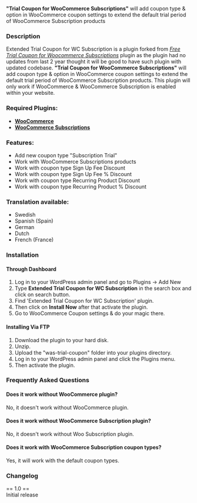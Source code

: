 **"Trial Coupon for WooCommerce Subscriptions"** will add coupon type & option in WooCommerce coupon settings to extend the default trial period of WooCommerce Subscription products

### Description
Extended Trial Coupon for WC Subscription is a plugin forked from [*Free Trial Coupon for Woocommerce Subscriptions*](https://wordpress.org/plugins/woo-subscription-trial-coupon/) plugin as the plugin had no updates from last 2 year thought it will be good to have such plugin with updated codebase. **"Trial Coupon for WooCommerce Subscriptions"** will add coupon type & option in WooCommerce coupon settings to extend the default trial period of WooCommerce Subscription products. This plugin will only work if WooCommerce & WooCommerce Subscription is enabled within your website.

### Required Plugins:
- [**WooCommerce**](https://wordpress.org/plugins/woocommerce/)
- [**WooCommerce Subscriptions**](https://woocommerce.com/products/woocommerce-subscriptions/)

### Features:
- Add new coupon type \"Subscription Trial\"
- Work with WooCommerce Subscriptions products
- Work with coupon type Sign Up Fee Discount
- Work with coupon type Sign Up Fee % Discount
- Work with coupon type Recurring Product Discount
- Work with coupon type Recurring Product % Discount

### Translation available:
- Swedish
- Spanish (Spain)
- German
- Dutch
- French (France)

### Installation
#### Through Dashboard
1. Log in to your WordPress admin panel and go to Plugins -> Add New
2. Type **Extended Trial Coupon for WC Subscription** in the search box and click on search button.
3. Find \'Extended Trial Coupon for WC Subscription\' plugin.
4. Then click on **Install Now** after that activate the plugin.
5. Go to WooCommerce Coupon settings & do your magic there.

#### Installing Via FTP
1. Download the plugin to your hard disk.
2. Unzip.
3. Upload the \"was-trial-coupon\" folder into your plugins directory.
4. Log in to your WordPress admin panel and click the Plugins menu.
5. Then activate the plugin.

### Frequently Asked Questions
#### Does it work without WooCommerce plugin?
No, it doesn't work without WooCommerce plugin.
#### Does it work without WooCommerce Subscription plugin?
No, it doesn't work without Woo Subscription plugin.
#### Does it work with WooCommerce Subscription coupon types?
Yes, it will work with the default coupon types.

### Changelog
== 1.0 ==\
Initial release

